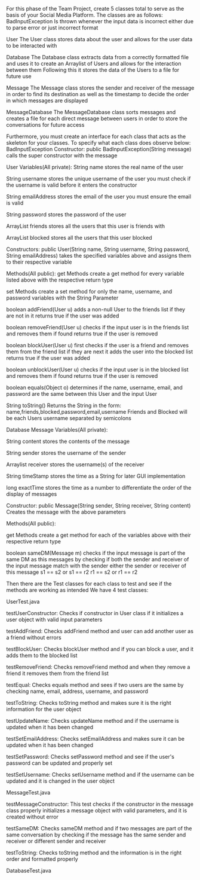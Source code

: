For this phase of the Team Project, create 5 classes total to serve as the basis of your Social Media Platform. The classes are as follows:
BadInputException
Is thrown whenever the input data is incorrect either due to parse error or just incorrect format

User
The User class stores data about the user and allows for the user data to be interacted with

Database
The Database class extracts data from a correctly formatted file and uses it to create an Arraylist of Users and allows for the interaction between them
Following this it stores the data of the Users to a file for future use

Message
The Message class stores the sender and receiver of the message in order to find its destination as well as the timestamp to decide the order in which messages are displayed

MessageDatabase
The MessageDatabase class sorts messages and creates a file for each direct message between users in order to store the conversations for future access

Furthermore, you must create an interface for each class that acts as the skeleton for your classes. To specify what each class does observe below:
BadInputException
Constructor:
public BadInputException(String message)
calls the super constructor with the message

User
Variables(All private):
String name
stores the real name of the user

String username
stores the unique username of the user
you must check if the username is valid before it enters the constructor

String emailAddress
stores the email of the user
you must ensure the email is valid

String password
stores the password of the user

ArrayList<User> friends
stores all the users that this user is friends with

ArrayList<User> blocked
stores all the users that this user blocked

Constructors:
public User(String name, String username, String password, String emailAddress)
takes the specified variables above and assigns them to their respective variable

Methods(All public):
get Methods
create a get method for every variable listed above with the respective return type

set Methods
create a set method for only the name, username, and password variables with the String Parameter

boolean addFriend(User u)
adds a non-null User to the friends list if they are not in it
returns true if the user was added

boolean removeFriend(User u)
checks if the input user is in the friends list and removes them if found
returns true if the user is removed

boolean blockUser(User u)
first checks if the user is a friend and removes them from the friend list if they are
next it adds the user into the blocked list
returns true if the user was added

boolean unblockUser(User u)
checks if the input user is in the blocked list and removes them if found
returns true if the user is removed

boolean equals(Object o)
determines if the name, username, email, and password are the same between this User and the input User

String toString()
Returns the String in the form:
name,friends,blocked,password,email,username
Friends and Blocked will be each Users username separated by semicolons

Database
Message
Variables(All private):

String content
stores the contents of the message

String sender
stores the username of the sender

Arraylist<String> receiver
stores the username(s) of the receiver

String timeStamp
stores the time as a String for later GUI implementation

long exactTime
stores the time as a number to differentiate the order of the display of messages

Constructor:
public Message(String sender, String receiver, String content)
Creates the message with the above parameters

Methods(All public):

get Methods
create a get method for each of the variables above with their respective return type

boolean sameDM(Message m)
checks if the input message is part of the same DM as this messages by checking if both the sender and receiver of the input message match with the sender either the sender or receiver of this message
s1 == s2 or s1 == r2
r1 == s2 or r1 == r2

Then there are the Test classes for each class to test and see if the methods are working as intended
We have 4 test classes:

UserTest.java

testUserConstructor:
Checks if constructor in User class if it initializes a user object with valid input parameters

testAddFriend:
Checks addFriend method and user can add another user as a friend without errors

testBlockUser:
Checks blockUser method and if you can block a user, and it adds them to the blocked list

testRemoveFriend:
Checks removeFriend method and when they remove a friend it removes them from the friend list 

testEqual: 
Checks equals method and sees if two users are the same by checking name, email, address, username, and password

testToString:
Checks toString method and makes sure it is the right information for the user object

testUpdateName:
Checks updateName method and if the username is updated when it has been changed

testSetEmailAddress:
Checks setEmailAddress  and makes sure it can be updated when it has been changed

testSetPassword:
Checks setPassword method and see if the user's password can be updated and properly set

testSetUsername:
Checks setUsername method and if the username can be updated and it is changed in the user object

MessageTest.java

testMessageConstructor:
This test checks if the constructor in the message class properly initializes a message object with valid parameters, and it is created without error

testSameDM:
Checks sameDM method and if two messages are part of the same conversation by checking if the message has the same sender and receiver or different sender and receiver

testToString:
Checks toString method and the information is in the right order and formatted properly

DatabaseTest.java
